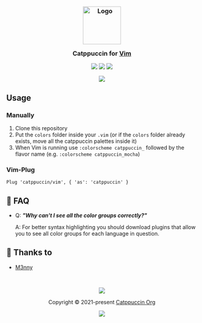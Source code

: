 <h3 align="center">
	<img src="https://raw.githubusercontent.com/catppuccin/catppuccin/main/assets/logos/exports/1544x1544_circle.png" width="100" alt="Logo"/><br/>
	<img src="https://raw.githubusercontent.com/catppuccin/catppuccin/main/assets/misc/transparent.png" height="30" width="0px"/>
	Catppuccin for <a href="https://github.com/vim/vim">Vim</a>
	<img src="https://raw.githubusercontent.com/catppuccin/catppuccin/main/assets/misc/transparent.png" height="30" width="0px"/>
</h3>

<p align="center">
    <a href="https://github.com/catppuccin/vim/stargazers"><img src="https://img.shields.io/github/stars/catppuccin/vim?colorA=363a4f&colorB=b7bdf8&style=for-the-badge"></a>
    <a href="https://github.com/catppuccin/vim/issues"><img src="https://img.shields.io/github/issues/catppuccin/vim?colorA=363a4f&colorB=f5a97f&style=for-the-badge"></a>
    <a href="https://github.com/catppuccin/vim/contributors"><img src="https://img.shields.io/github/contributors/catppuccin/vim?colorA=363a4f&colorB=a6da95&style=for-the-badge"></a>
</p>

<p align="center">
  <img src="https://raw.githubusercontent.com/catppuccin/vim/main/assets/demo.png"/>
</p>

## Usage

### Manually

1. Clone this repository
2. Put the `colors` folder inside your `.vim` (or if the `colors` folder already exists, move all the catppuccin palettes inside it)
3. When Vim is running use `:colorscheme catppuccin_` followed by the flavor name (e.g. `:colorscheme catppuccin_mocha`)

### Vim-Plug
```
Plug 'catppuccin/vim', { 'as': 'catppuccin' }
```

## 🙋 FAQ

- Q: **_"Why can't I see all the color groups correctly?"_**

  A: For better syntax highlighting you should download plugins that allow you to see all color groups for each language in question.

## 💝 Thanks to

- [M3nny](https://github.com/M3nny)

&nbsp;

<p align="center"><img src="https://raw.githubusercontent.com/catppuccin/catppuccin/main/assets/footers/gray0_ctp_on_line.svg?sanitize=true" /></p>
<p align="center">Copyright &copy; 2021-present <a href="https://github.com/catppuccin" target="_blank">Catppuccin Org</a>
<p align="center"><a href="https://github.com/catppuccin/catppuccin/blob/main/LICENSE"><img src="https://img.shields.io/static/v1.svg?style=for-the-badge&label=License&message=MIT&logoColor=d9e0ee&colorA=363a4f&colorB=b7bdf8"/></a></p>
